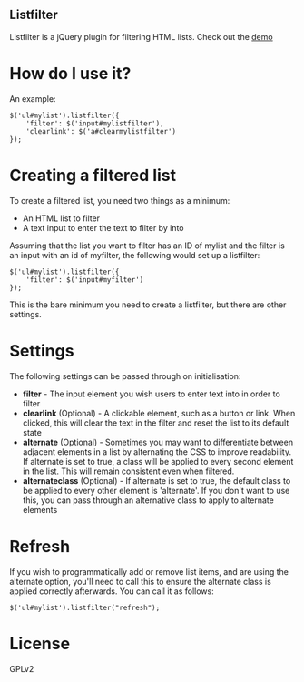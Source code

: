 Listfilter
----------

Listfilter is a jQuery plugin for filtering HTML lists. Check out the [demo](http://astutech.github.io/jquery.listfilter/)

How do I use it?
================

An example:

    $('ul#mylist').listfilter({
        'filter': $('input#mylistfilter'),
        'clearlink': $('a#clearmylistfilter')
    });

Creating a filtered list
========================

To create a filtered list, you need two things as a minimum:

* An HTML list to filter
* A text input to enter the text to filter by into

Assuming that the list you want to filter has an ID of mylist and the filter is an input with an id of myfilter, the following would set up a listfilter:

    $('ul#mylist').listfilter({
        'filter': $('input#myfilter')
    });

This is the bare minimum you need to create a listfilter, but there are other settings.

Settings
========

The following settings can be passed through on initialisation:

* **filter** - The input element you wish users to enter text into in order to filter
* **clearlink** (Optional) - A clickable element, such as a button or link. When clicked, this will clear the text in the filter and reset the list to its default state
* **alternate** (Optional) - Sometimes you may want to differentiate between adjacent elements in a list by alternating the CSS to improve readability. If alternate is set to true, a class will be applied to every second element in the list. This will remain consistent even when filtered.
* **alternateclass** (Optional) - If alternate is set to true, the default class to be applied to every other element is 'alternate'. If you don't want to use this, you can pass through an alternative class to apply to alternate elements

Refresh
=======

If you wish to programmatically add or remove list items, and are using the alternate option, you'll need to call this to ensure the alternate class is applied correctly afterwards. You can call it as follows:

    $('ul#mylist').listfilter("refresh");

License
=======

GPLv2
